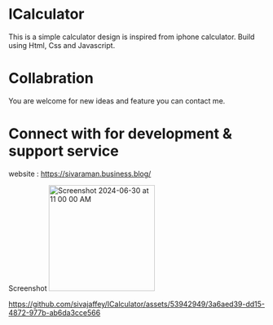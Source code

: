 # ICalculator
This is a simple calculator design is inspired from iphone calculator. Build using Html, Css and Javascript.

# Collabration 
You are welcome for new ideas and feature you can contact me. 

# Connect with for development & support service
website : https://sivaraman.business.blog/


Screenshot
<img width="208" alt="Screenshot 2024-06-30 at 11 00 00 AM" src="https://github.com/sivajaffey/ICalculator/assets/53942949/003e6a1b-96ff-4304-af87-71bb8346f402">

https://github.com/sivajaffey/ICalculator/assets/53942949/3a6aed39-dd15-4872-977b-ab6da3cce566


